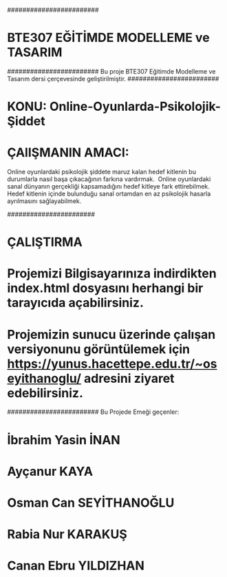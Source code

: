 ########################
# BTE307 EĞİTİMDE MODELLEME ve TASARIM
########################
Bu proje BTE307 Eğitimde Modelleme ve Tasarım dersi çerçevesinde geliştirilmiştir.
########################

# KONU: Online-Oyunlarda-Psikolojik-Şiddet

# ÇAlIŞMANIN AMACI:
      
   Online oyunlardaki psikolojik şiddete maruz kalan hedef kitlenin bu durumlarla nasıl başa çıkacağının farkına vardırmak.  Online oyunlardaki sanal dünyanın gerçekliği kapsamadığını hedef kitleye fark ettirebilmek. Hedef kitlenin içinde bulunduğu sanal ortamdan en az psikolojik hasarla ayrılmasını sağlayabilmek.  

#######################
# ÇALIŞTIRMA

# Projemizi Bilgisayarınıza indirdikten index.html dosyasını herhangi bir tarayıcıda açabilirsiniz.

# Projemizin sunucu üzerinde çalışan versiyonunu görüntülemek için https://yunus.hacettepe.edu.tr/~oseyithanoglu/ adresini ziyaret edebilirsiniz.

########################
Bu Projede Emeği geçenler:

# İbrahim Yasin İNAN
# Ayçanur KAYA
# Osman Can SEYİTHANOĞLU
# Rabia Nur KARAKUŞ
# Canan Ebru YILDIZHAN
